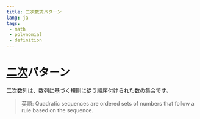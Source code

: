 ```yaml
---
title: 二次数式パターン
lang: ja
tags:
 - math
 - polynomial
 - definition
---
```

# [二次](二次数式.md)パターン
二次数列は、数列に基づく規則に従う順序付けられた数の集合です。

> 英語: Quadratic sequences are ordered sets of numbers that follow a rule based on the sequence.